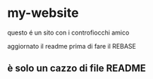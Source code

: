 # my-website

questo é un sito con i controfiocchi amico 

aggiornato il readme prima di fare il REBASE

## è solo un cazzo di file README
